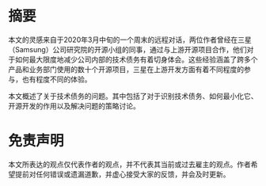 # 摘要

本文的灵感来自于2020年3月中旬的一个周末的远程对话，两位作者曾经在三星（Samsung）公司研究院的开源小组的同事，通过与上游开源项目合作，他们对于如何最大限度地减少公司内部的技术债务有着切身体会。这些经验涵盖了跨多个产品和业务部门使用的数十个开源项目，三星在上游开发方面有着不同程度的参与，也有程度不同的体验。

本文概述了关于技术债务的问题。其中包括了对于识别技术债务、如何最小化它、开源开发的作用以及解决问题的策略讨论。

# 免责声明

本文所表达的观点仅代表作者的观点，并不代表其当前或过去雇主的观点。作者希望提前对任何错误或遗漏道歉，并虚心接受大家的反馈，并会及时更新。